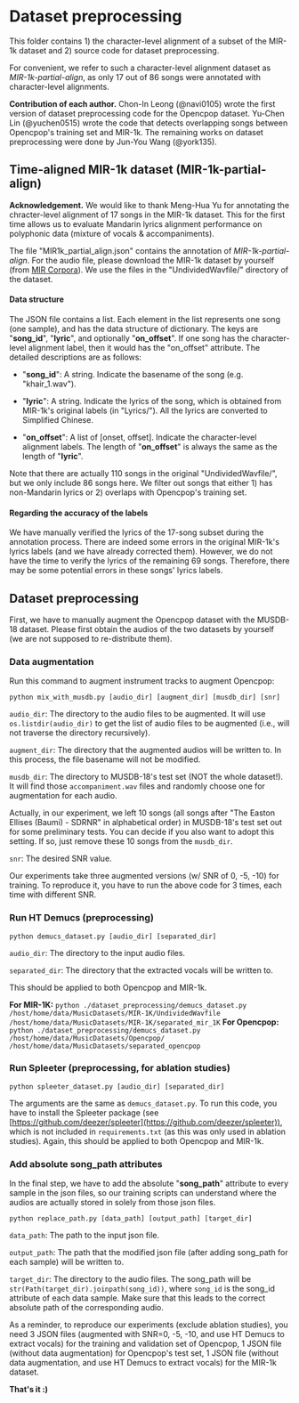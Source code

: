 # Dataset preprocessing

This folder contains 1) the character-level alignment of a subset of the MIR-1k dataset and 2) source code for dataset preprocessing.

For convenient, we refer to such a character-level alignment dataset as *MIR-1k-partial-align*, as only 17 out of 86 songs were annotated with character-level alignments.

**Contribution of each author.** Chon-In Leong (@navi0105) wrote the first version of dataset preprocessing code for the Opencpop dataset. Yu-Chen Lin (@yuchen0515) wrote the code that detects overlapping songs between Opencpop's training set and MIR-1k. The remaining works on dataset preprocessing were done by Jun-You Wang (@york135).

## Time-aligned MIR-1k dataset (MIR-1k-partial-align)

**Acknowledgement.** We would like to thank Meng-Hua Yu for annotating the chracter-level alignment of 17 songs in the MIR-1k dataset. This for the first time allows us to evaluate Mandarin lyrics alignment performance on polyphonic data (mixture of vocals & accompaniments).

The file "MIR1k_partial_align.json" contains the annotation of *MIR-1k-partial-align*. For the audio file, please download the MIR-1k dataset by yourself (from [MIR Corpora](http://mirlab.org/dataset/public/)). We use the files in the "UndividedWavfile/" directory of the dataset.

#### Data structure

The JSON file contains a list. Each element in the list represents one song (one sample), and has the data structure of dictionary. The keys are "**song_id**", "**lyric**", and optionally "**on_offset**". If one song has the character-level alignment label, then it would has the "on_offset" attribute. The detailed descriptions are as follows:

- "**song_id**": A string. Indicate the basename of the song (e.g. "khair_1.wav").

- "**lyric**": A string. Indicate the lyrics of the song, which is obtained from MIR-1k's original labels (in "Lyrics/"). All the lyrics are converted to Simplified Chinese.

- "**on_offset**": A list of [onset, offset]. Indicate the character-level alignment labels. The length of "**on_offset**" is always the same as the length of "**lyric**".

Note that there are actually 110 songs in the original "UndividedWavfile/", but we only include 86 songs here. We filter out songs that either 1) has non-Mandarin lyrics or 2) overlaps with Opencpop's training set.

#### Regarding the accuracy of the labels

We have manually verified the lyrics of the 17-song subset during the annotation process. There are indeed some errors in the original MIR-1k's lyrics labels (and we have already corrected them). However, we do not have the time to verify the lyrics of the remaining 69 songs. Therefore, there may be some potential errors in these songs' lyrics labels.

## Dataset preprocessing

First, we have to manually augment the Opencpop dataset with the MUSDB-18 dataset. Please first obtain the audios of the two datasets by yourself (we are not supposed to re-distribute them).

### Data augmentation

Run this command to augment instrument tracks to augment Opencpop:

```
python mix_with_musdb.py [audio_dir] [augment_dir] [musdb_dir] [snr]
```

`audio_dir`: The directory to the audio files to be augmented. It will use ``os.listdir(audio_dir)`` to get the list of audio files to be augmented (i.e., will not traverse the directory recursively).

``augment_dir``: The directory that the augmented audios will be written to. In this process, the file basename will not be modified.

``musdb_dir``: The directory to MUSDB-18's test set (NOT the whole dataset!). It will find those ``accompaniment.wav`` files and randomly choose one for augmentation for each audio.

Actually, in our experiment, we left 10 songs (all songs after "The Easton Ellises (Baumi) - SDRNR" in alphabetical order) in MUSDB-18's test set out for some preliminary tests. You can decide if you also want to adopt this setting. If so, just remove these 10 songs from the `musdb_dir`.

``snr``: The desired SNR value.

Our experiments take three augmented versions (w/ SNR of 0, -5, -10) for training. To reproduce it, you have to run the above code for 3 times, each time with different SNR.

### Run HT Demucs (preprocessing)

```
python demucs_dataset.py [audio_dir] [separated_dir]
```

`audio_dir`: The directory to the input audio files.

`separated_dir`: The directory that the extracted vocals will be written to.

This should be applied to both Opencpop and MIR-1k.

**For MIR-1K:**
`python ./dataset_preprocessing/demucs_dataset.py /host/home/data/MusicDatasets/MIR-1K/UndividedWavfile /host/home/data/MusicDatasets/MIR-1K/separated_mir_1K`
**For Opencpop:**
`python ./dataset_preprocessing/demucs_dataset.py /host/home/data/MusicDatasets/Opencpop/ /host/home/data/MusicDatasets/separated_opencpop`

### Run Spleeter (preprocessing, for ablation studies)

```
python spleeter_dataset.py [audio_dir] [separated_dir]
```

The arguments are the same as ``demucs_dataset.py``. To run this code, you have to install the Spleeter package (see [https://github.com/deezer/spleeter](https://github.com/deezer/spleeter)), which is not included in ``requirements.txt`` (as this was only used in ablation studies). Again, this should be applied to both Opencpop and MIR-1k.

### Add absolute song_path attributes

In the final step, we have to add the absolute "**song_path**" attribute to every sample in the json files, so our training scripts can understand where the audios are actually stored in solely from those json files.

```
python replace_path.py [data_path] [output_path] [target_dir]
```

`data_path`: The path to the input json file.

`output_path`: The path that the modified json file (after adding song_path for each sample) will be written to.

`target_dir`: The directory to the audio files. The song_path will be ``str(Path(target_dir).joinpath(song_id))``, where ``song_id`` is the song_id attribute of each data sample. Make sure that this leads to the correct absolute path of the corresponding audio.

As a reminder, to reproduce our experiments (exclude ablation studies), you need 3 JSON files (augmented with SNR=0, -5, -10, and use HT Demucs to extract vocals) for the training and validation set of Opencpop, 1 JSON file (without data augmentation) for Opencpop's test set, 1 JSON file (without data augmentation, and use HT Demucs to extract vocals) for the MIR-1k dataset.

**That's it :)**
